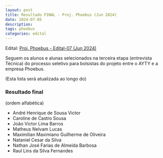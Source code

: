 ```yaml
---
layout: post
title: Resultado FINAL - Proj. Phoebus (Jun 2024)
date: 2024-07-05
description: 
tags: phoebus
categories: edital
---
```


Edital: [Proj. Phoebus - Edital-07 (Jun 2024)](https://ayty.org/editais/2024-06-09-phoebus-edital/)

Seguem os alunos e alunas selecionados na terceira etapa (entrevista Técnica) do processo seletivo para bolsistas do projeto entre o AYTY e a empresa Phoebus.

(Esta lista será atualizada ao longo do)

### Resultado final
(ordem alfabética)

 - André Henrique de Sousa Victor
 - Caroline de Castro Sousa
 - João Victor Lima Barros
 - Matheus Nelvam Lucas
 - Maximilian Maximiano Guilherme de Oliveira
 - Nataniel Cesar da Silva
 - Nathan José Farias de Almeida Barbosa 
 - Raul Lins da Silva Fernandes

